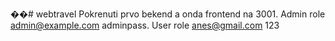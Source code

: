 ��#   w e b t r a v e l 
 Pokrenuti prvo bekend a onda frontend na 3001. Admin role admin@example.com adminpass. User role anes@gmail.com 123
 
